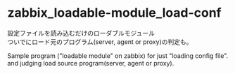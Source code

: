 # zabbix_loadable-module_load-conf

設定ファイルを読み込むだけのローダブルモジュール  
ついでにロード元のプログラム(server, agent or proxy)の判定も。

Sample program ("loadable module" on zabbix) for just "loading config file".  
and judging load source program(server, agent or proxy).


